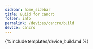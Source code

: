 ```yaml
---
sidebar: home_sidebar
title: Build for cancro
folder: info
permalink: /devices/cancro/build
device: cancro
---
```

{% include templates/device_build.md %}
